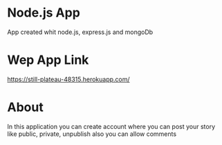 # Node.js App
App created whit node.js, express.js and mongoDb

# Wep App Link
https://still-plateau-48315.herokuapp.com/

# About
In this application you can create account where you can post your story like public, private, unpublish also you can allow comments
